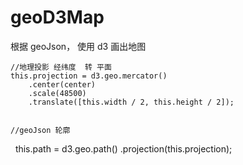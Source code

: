 # geoD3Map
根据 geoJson， 使用 d3 画出地图

    //地理投影 经纬度  转 平面
    this.projection = d3.geo.mercator()
        .center(center)
        .scale(48500)
        .translate([this.width / 2, this.height / 2]);
        
        
    //geoJson 轮廓
   this.path = d3.geo.path()
         .projection(this.projection);
        
